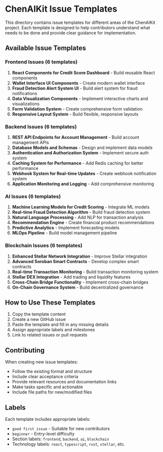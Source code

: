 # ChenAIKit Issue Templates

This directory contains issue templates for different areas of the ChenAIKit project. Each template is designed to help contributors understand what needs to be done and provide clear guidance for implementation.

## Available Issue Templates

### Frontend Issues (6 templates)
1. **React Components for Credit Score Dashboard** - Build reusable React components
2. **Wallet Interface UI Components** - Create modern wallet interface
3. **Fraud Detection Alert System UI** - Build alert system for fraud notifications
4. **Data Visualization Components** - Implement interactive charts and visualizations
5. **Form Validation System** - Create comprehensive form validation
6. **Responsive Layout System** - Build flexible, responsive layouts

### Backend Issues (6 templates)
1. **REST API Endpoints for Account Management** - Build account management APIs
2. **Database Models and Schemas** - Design and implement data models
3. **Authentication and Authorization System** - Implement secure auth system
4. **Caching System for Performance** - Add Redis caching for better performance
5. **Webhook System for Real-time Updates** - Create webhook notification system
6. **Application Monitoring and Logging** - Add comprehensive monitoring

### AI Issues (6 templates)
1. **Machine Learning Models for Credit Scoring** - Integrate ML models
2. **Real-time Fraud Detection Algorithm** - Build fraud detection system
3. **Natural Language Processing** - Add NLP for transaction analysis
4. **Recommendation Engine** - Create financial product recommendations
5. **Predictive Analytics** - Implement forecasting models
6. **MLOps Pipeline** - Build model management pipeline

### Blockchain Issues (6 templates)
1. **Enhanced Stellar Network Integration** - Improve Stellar integration
2. **Advanced Soroban Smart Contracts** - Develop complex smart contracts
3. **Real-time Transaction Monitoring** - Build transaction monitoring system
4. **Stellar DEX Integration** - Add trading and liquidity features
5. **Cross-Chain Bridge Functionality** - Implement cross-chain bridges
6. **On-Chain Governance System** - Build decentralized governance

## How to Use These Templates

1. Copy the template content
2. Create a new GitHub issue
3. Paste the template and fill in any missing details
4. Assign appropriate labels and milestones
5. Link to related issues or pull requests

## Contributing

When creating new issue templates:
- Follow the existing format and structure
- Include clear acceptance criteria
- Provide relevant resources and documentation links
- Make tasks specific and actionable
- Include file paths for new/modified files

## Labels

Each template includes appropriate labels:
- `good first issue` - Suitable for new contributors
- `beginner` - Entry-level difficulty
- Section labels: `frontend`, `backend`, `ai`, `blockchain`
- Technology labels: `react`, `typescript`, `rust`, `stellar`, etc.
